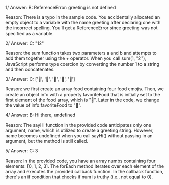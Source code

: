 1/ Answer: B: ReferenceError: greeting is not defined

Reason:
There is a typo in the sample code. You accidentally allocated an empty object to a variable with the name greeting after declaring one with the incorrect spelling. You'll get a ReferenceError since greeting was not specified as a variable.

2/ Answer: C: "12"

Reason:
the sum function takes two parameters a and b and attempts to add them together using the + operator. When you call sum(1, "2"), JavaScript performs type coercion by converting the number 1 to a string and then concatenates.

3/ Answer: C: ['🍝', '🍕', '🍫', '🥑', '🍔']

Reason:
we first create an array food containing four food emojis. Then, we create an object info with a property favoriteFood that is initially set to the first element of the food array, which is "🍕". Later in the code, we change the value of info.favoriteFood to "🍝".

4/ Answer: B: Hi there, undefined

Reason:
The sayHi function in the provided code anticipates only one argument, name, which is utilized to create a greeting string. However, name becomes undefined when you call sayHi() without passing in an argument, but the method is still called.

5/ Answer: C: 3

Reason:
In the provided code, you have an array numbs containing four elements: [0, 1, 2, 3]. The forEach method iterates over each element of the array and executes the provided callback function. In the callback function, there's an if condition that checks if num is truthy (i.e., not equal to 0).
